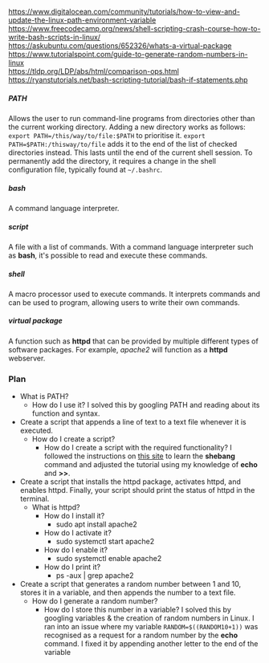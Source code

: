 https://www.digitalocean.com/community/tutorials/how-to-view-and-update-the-linux-path-environment-variable  
https://www.freecodecamp.org/news/shell-scripting-crash-course-how-to-write-bash-scripts-in-linux/  
https://askubuntu.com/questions/652326/whats-a-virtual-package  
https://www.tutorialspoint.com/guide-to-generate-random-numbers-in-linux  
https://tldp.org/LDP/abs/html/comparison-ops.html  
https://ryanstutorials.net/bash-scripting-tutorial/bash-if-statements.php


##### PATH
Allows the user to run command-line programs from directories other than the current working directory. Adding a new directory works as follows: `export PATH=/this/way/to/file:$PATH` to prioritise it. `export PATH=$PATH:/thisway/to/file` adds it to the end of the list of checked directories instead. This lasts until the end of the current shell session. To permanently add the directory, it requires a change in the shell configuration file, typically found at `~/.bashrc`.

##### bash
A command language interpreter.

##### script
A file with a list of commands. With a command language interpreter such as **bash**, it's possible to read and execute these commands.

##### shell
A macro processor used to execute commands. It interprets commands and can be used to program, allowing users to write their own commands. 

##### virtual package
A function such as **httpd** that can be provided by multiple different types of software packages. For example, *apache2* will function as a **httpd** webserver.


### Plan
* What is PATH?
	* How do I use it?
I solved this by googling PATH and reading about its function and syntax.
* Create a script that appends a line of text to a text file whenever it is executed.
	* How do I create a script?
		* How do I create a script with the required functionality?
	I followed the instructions on [this site](https://www.freecodecamp.org/news/shell-scripting-crash-course-how-to-write-bash-scripts-in-linux/) to learn the **shebang** command and adjusted the tutorial using my knowledge of **echo** and **\>\>**.
* Create a script that installs the httpd package, activates httpd, and enables httpd. Finally, your script should print the status of httpd in the terminal.
	* What is httpd?
		* How do I install it?
			* sudo apt install apache2
		* How do I activate it?
			* sudo systemctl start apache2
		* How do I enable it?
			* sudo systemctl enable apache2
		* How do I print it?
			* ps -aux | grep apache2
* Create a script that generates a random number between 1 and 10, stores it in a variable, and then appends the number to a text file.
	* How do I generate a random number?
		* How do I store this number in a variable?
	I solved this by googling variables & the creation of random numbers in Linux. I ran into an issue where my variable `RANDOM=$((RANDOM10+1))` was recognised as a request for a random number by the **echo** command. I fixed it by appending another letter to the end of the variable